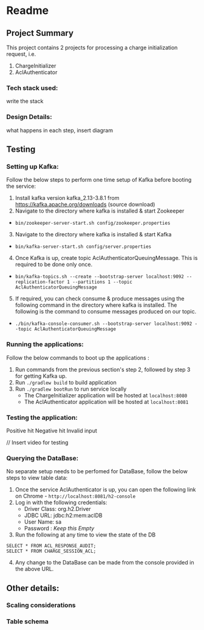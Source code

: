 # Readme

## Project Summary
This project contains 2 projects for processing a charge initialization request, i.e.
1. ChargeInitializer
2. AclAuthenticator

### Tech stack used:
write the stack

### Design Details:
what happens in each step, insert diagram

## Testing 

### Setting up Kafka:
Follow the below steps to perform one time setup of Kafka before booting the service:
1. Install kafka version kafka_2.13-3.8.1 from https://kafka.apache.org/downloads (source download)
2. Navigate to the directory where kafka is installed & start Zookeeper 
- `bin/zookeeper-server-start.sh config/zookeeper.properties`
3. Navigate to the directory where kafka is installed & start Kafka
- `bin/kafka-server-start.sh config/server.properties`
4. Once Kafka is up, create topic AclAuthenticatorQueuingMessage. This is required to be done only once.
- `bin/kafka-topics.sh --create --bootstrap-server localhost:9092 --replication-factor 1 --partitions 1 --topic AclAuthenticatorQueuingMessage`
5. If required, you can check consume & produce messages using the following command in the directory where kafka is installed. The following is the command to consume messages produced on our topic.
- `./bin/kafka-console-consumer.sh --bootstrap-server localhost:9092 --topic AclAuthenticatorQueuingMessage`

### Running the applications:
Follow the below commands to boot up the applications :
1. Run commands from the previous section's step 2, followed by step 3 for getting Kafka up.
2. Run `./gradlew build` to build application
3. Run `./gradlew bootRun` to run service locally
   - The ChargeInitializer application will be hosted at `localhost:8080`
   - The AclAuthenticator application will be hosted at `localhost:8081`

### Testing the application:
Positive hit
Negative hit
Invalid input

// Insert video for testing

### Querying the DataBase:
No separate setup needs to be perfomed for DataBase, follow the below steps to view table data:
1. Once the service AclAuthenticator is up, you can open the following link on Chrome - 
`http://localhost:8081/h2-console`
2. Log in with the following credentials:
   - Driver Class: org.h2.Driver
   - JDBC URL: jdbc:h2:mem:aclDB
   - User Name: sa
   - Password : _Keep this Empty_
3. Run the following at any time to view the state of the DB

```
SELECT * FROM ACL_RESPONSE_AUDIT;
SELECT * FROM CHARGE_SESSION_ACL;
```
4. Any change to the DataBase can be made from the console provided in the above URL.


## Other details:

### Scaling considerations

### Table schema